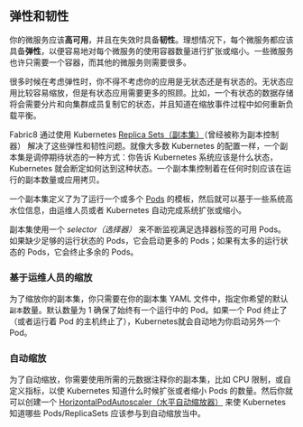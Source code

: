 ## 弹性和韧性

你的微服务应该**高可用**，并且在失效时具备**韧性**。理想情况下，每个微服务都应该具备**弹性**，以便容易地对每个微服务的使用容器数量进行扩张或缩小。一些微服务也许只需要一个容器，而其他的微服务则需要很多。

很多时候在考虑弹性时，你不得不考虑你的应用是无状态还是有状态的。无状态应用比较容易缩放，但是有状态应用需要更多的照顾。比如，一个有状态的数据存储将会需要分片和向集群成员复制它的状态，并且知道在缩放事件过程中如何重新负载平衡。 

Fabric8 通过使用 Kubernetes [Replica Sets（副本集）](../replicationControllers.html)（曾经被称为副本控制器） 解决了这些弹性和韧性问题。就像大多数 Kubernetes 的配置一样，一个副本集是调停期待状态的一种方式：你告诉 Kubernetes 系统应该是什么状态，Kubernetes 就会断定如何达到这种状态。一个副本集控制着在任何时刻应该在运行的副本数量或应用拷贝。   

一个副本集定义了为了运行一个或多个 [Pods](../pods.html) 的模板，然后就可以基于一些系统高水位信息，由运维人员或者 Kubernetes 自动完成系统扩张或缩小。

副本集使用一个 _selector（选择器）_ 来不断监视满足选择器标签的可用 Pods。如果缺少足够的运行状态的 Pods，它会启动更多的 Pods；如果有太多的运行状态的 Pods，它会终止多余的 Pods。

### 基于运维人员的缩放

为了缩放你的副本集，你只需要在你的副本集 YAML 文件中，指定你希望的默认`副本`数量。默认数量为 1 确保了始终有一个运行中的 Pod。如果一个 Pod 终止了（或者运行着 Pod 的主机终止了），Kubernetes就会自动地为你启动另外一个 Pod。

### 自动缩放

为了自动缩放，你需要使用所需的元数据注释你的副本集，比如 CPU 限制，或自定义指标，以使 Kubernetes 知道什么时候扩张或者缩小 Pods 的数量。然后你就可以创建一个 [HorizontalPodAutoscaler（水平自动缩放器）](http://kubernetes.io/docs/user-guide/horizontal-pod-autoscaling/) 来使 Kubernetes 知道哪些 Pods/ReplicaSets 应该参与到自动缩放当中。